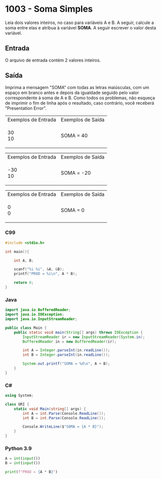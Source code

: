 <html>
<body style="padding: 10px 0px;">
    <div class="header">
        <h1>1003 - Soma Simples</h1>
        <div class="problem">
            <div class="description">
                <p>
                    Leia dois valores inteiros, no caso para variáveis A e B. A seguir, calcule a soma entre elas e
                    atribua
                    à variável <strong>SOMA</strong>. A seguir escrever o valor desta variável.</p>
            </div>
            <h2>Entrada</h2>
            <div class="input">
                <p>
                    O arquivo de entrada contém 2 valores inteiros.</p>
            </div>
            <h2>Saída</h2>
            <div class="output">
                <p>
                    Imprima a mensagem "SOMA" com todas as letras maiúsculas, com um espaço em branco antes e depois da
                    igualdade seguido pelo valor correspondente à soma de A e B. Como todos os problemas, não esqueça de
                    imprimir o fim de linha após o resultado, caso contrário, você receberá "Presentation Error".</p>
            </div>
            <div class="both"></div>
            <table>
                <tbody>
                    <tr>
                        <td>Exemplos de Entrada</td>
                        <td>Exemplos de Saída</td>
                    </tr>
                    <tr>
                        <td class="division">
                            <p>
                                30<br>
                                10
                            </p>
                        </td>
                        <td>
                            <p>
                                SOMA = 40
                            </p>
                        </td>
                    </tr>
                </tbody>
            </table>
            <table>
                <tbody>
                    <tr>
                        <td>Exemplos de Entrada</td>
                        <td>Exemplos de Saída</td>
                    </tr>
                    <tr>
                        <td class="division">
                            <p>
                                -30<br>
                                10
                            </p>
                        </td>
                        <td>
                            <p>
                                SOMA = -20
                            </p>
                        </td>
                    </tr>
                </tbody>
            </table>
            <table>
                <tbody>
                    <tr>
                        <td>Exemplos de Entrada</td>
                        <td>Exemplos de Saída</td>
                    </tr>
                    <tr>
                        <td class="division">
                            <p>
                                0<br>
                                0
                            </p>
                        </td>
                        <td>
                            <p>
                                SOMA = 0
                            </p>
                        </td>
                    </tr>
                </tbody>
            </table>
        </div>
    </div>
</body>
</html>

### C99

```c
#include <stdio.h>

int main(){

    int A, B;

    scanf("%i %i", &A, &B);
    printf("PROD = %i\n", A * B);

    return 0;
}
```

### Java

```java
import java.io.BufferedReader;
import java.io.IOException;
import java.io.InputStreamReader;

public class Main {
    public static void main(String[] args) throws IOException {
        InputStreamReader ir = new InputStreamReader(System.in);
        BufferedReader in = new BufferedReader(ir);

        int A = Integer.parseInt(in.readLine());
        int B = Integer.parseInt(in.readLine());

        System.out.printf("SOMA = %d\n", A + B);
    }
}
```

### C#

```cs
using System;

class URI {
    static void Main(string[] args) {
        int A = int.Parse(Console.ReadLine());
        int B = int.Parse(Console.ReadLine());

        Console.WriteLine($"SOMA = {A * B}");
    }
}
```

### Python 3.9

```python
A = int(input())
B = int(input())

print(f"PROD = {A * B}")
```
